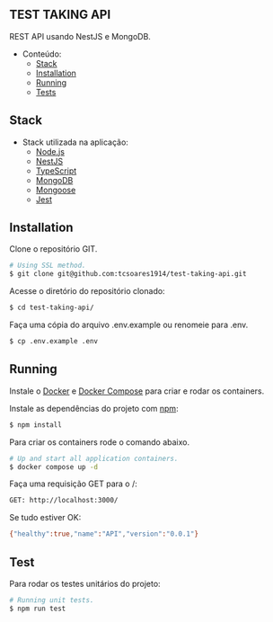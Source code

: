## TEST TAKING API

REST API usando NestJS e MongoDB.

<!-- TOC depthFrom:1 depthTo:6 withLinks:1 updateOnSave:1 orderedList:0 -->

- Conteúdo:
    - [Stack](#stack)
    - [Installation](#installation)
    - [Running](#running)
    - [Tests](#tests)

<!-- /TOC -->

<!-- TOC depthFrom:1 depthTo:6 withLinks:1 updateOnSave:1 orderedList:0 -->
## Stack <a name="stack"></a>
- Stack utilizada na aplicação:
  - [Node.js](https://nodejs.org/)
  - [NestJS](https://nestjs.com/)
  - [TypeScript](https://www.typescriptlang.org/)
  - [MongoDB](https://www.mongodb.com/)
  - [Mongoose](https://mongoosejs.com/)
  - [Jest](https://jestjs.io/)

<!-- /TOC -->

## Installation <a name="installation"></a>

Clone o repositório GIT.

```bash
# Using SSL method.
$ git clone git@github.com:tcsoares1914/test-taking-api.git
```

Acesse o diretório do repositório clonado:

```bash
$ cd test-taking-api/
```

Faça uma cópia do arquivo .env.example ou renomeie para .env.

```bash
$ cp .env.example .env
```

## Running <a name="running"></a>

Instale o [Docker](https://docs.docker.com/engine/install/) e [Docker Compose](https://docs.docker.com/compose/install/) para criar e rodar os containers.

Instale as dependências do projeto com [npm](https://www.npmjs.com/):

```bash
$ npm install
```

Para criar os containers rode o comando abaixo.

```bash
# Up and start all application containers.
$ docker compose up -d
```

Faça uma requisição GET para o /:

```bash
GET: http://localhost:3000/
```

Se tudo estiver OK:

```bash
{"healthy":true,"name":"API","version":"0.0.1"}
```

## Test <a name="tests"></a>

Para rodar os testes unitários do projeto:

```bash
# Running unit tests.
$ npm run test
```